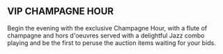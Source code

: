 <h2 class="faan-header">VIP CHAMPAGNE HOUR</h2>
<div class="faan-body">
    Begin the evening with the exclusive Champagne Hour, with a flute of champagne and hors d'oeuvres served with a delightful Jazz combo playing and be the first to peruse the auction items waiting for your bids. 
</div>
